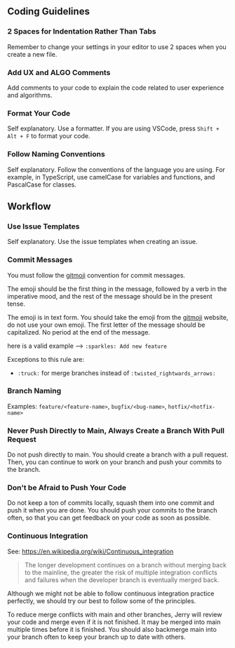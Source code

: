 ## Coding Guidelines

### 2 Spaces for Indentation Rather Than Tabs
Remember to change your settings in your editor to use 2 spaces when you create a new file.

### Add UX and ALGO Comments
Add comments to your code to explain the code related to user experience and algorithms.

### Format Your Code
Self explanatory. Use a formatter. If you are using VSCode, press `Shift + Alt + F` to format your code.

### Follow Naming Conventions
Self explanatory. Follow the conventions of the language you are using. For example, in TypeScript, use camelCase for variables and functions, and PascalCase for classes.


## Workflow

### Use Issue Templates
Self explanatory. Use the issue templates when creating an issue.

### Commit Messages
You must follow the [gitmoji](https://gitmoji.dev/) convention for commit messages.

The emoji should be the first thing in the message, followed by a verb in the imperative mood, and the rest of the message should be in the present tense.

The emoji is in text form. You should take the emoji from the [gitmoji](https://gitmoji.dev/) website, do not use your own emoji. The first letter of the message should be capitalized. No period at the end of the message.

here is a valid example --> `:sparkles: Add new feature`

Exceptions to this rule are:
- `:truck:` for merge branches instead of `:twisted_rightwards_arrows:`

### Branch Naming
Examples: `feature/<feature-name>`, `bugfix/<bug-name>`, `hotfix/<hotfix-name>`

### Never Push Directly to Main, Always Create a Branch With Pull Request
Do not push directly to main. You should create a branch with a pull request. Then, you can continue to work on your branch and push your commits to the branch.

### Don't be Afraid to Push Your Code
Do not keep a ton of commits locally, squash them into one commit and push it when you are done. You should push your commits to the branch often, so that you can get feedback on your code as soon as possible. 

### Continuous Integration
See: https://en.wikipedia.org/wiki/Continuous_integration

> The longer development continues on a branch without merging back to the mainline, the greater the risk of multiple integration conflicts and failures when the developer branch is eventually merged back.

Although we might not be able to follow continuous integration practice perfectly, we should try our best to follow some of the principles.

To reduce merge conflicts with main and other branches, Jerry will review your code and merge even if it is not finished. It may be merged into main multiple times before it is finished. You should also backmerge main into your branch often to keep your branch up to date with others.
